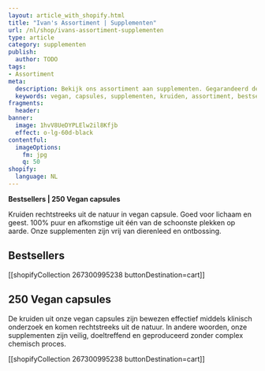 ```yaml
---
layout: article_with_shopify.html
title: "Ivan's Assortiment | Supplementen"
url: /nl/shop/ivans-assortiment-supplementen
type: article
category: supplementen
publish:
  author: TODO
tags:
- Assortiment
meta:
  description: Bekijk ons assortiment aan supplementen. Gegarandeerd de hoogste kwaliteit. Benieuwd naar onze vegan capsules?
  keywords: vegan, capsules, supplementen, kruiden, assortiment, bestsellers, collectie, kwaliteit, dierenleed, ontbossing
fragments:
  header:
banner:
  image: 1hvV8UeDYPLElw2il8Kfjb
  effect: o-lg-60d-black
contentful:
  imageOptions:
    fm: jpg
    q: 50
shopify:
  language: NL
---
```

**Bestsellers | 250 Vegan capsules**

Kruiden rechtstreeks uit de natuur in vegan capsule. Goed voor lichaam en geest. 100% puur en afkomstige uit één van de schoonste plekken op aarde. Onze supplementen zijn vrij van dierenleed en ontbossing.

## Bestsellers

[[shopifyCollection 267300995238 buttonDestination=cart]]

## 250 Vegan capsules

De kruiden uit onze vegan capsules zijn bewezen effectief middels klinisch onderzoek en komen rechtstreeks uit de natuur. In andere woorden, onze supplementen zijn veilig, doeltreffend en geproduceerd zonder complex chemisch proces.

[[shopifyCollection 267300995238 buttonDestination=cart]]
